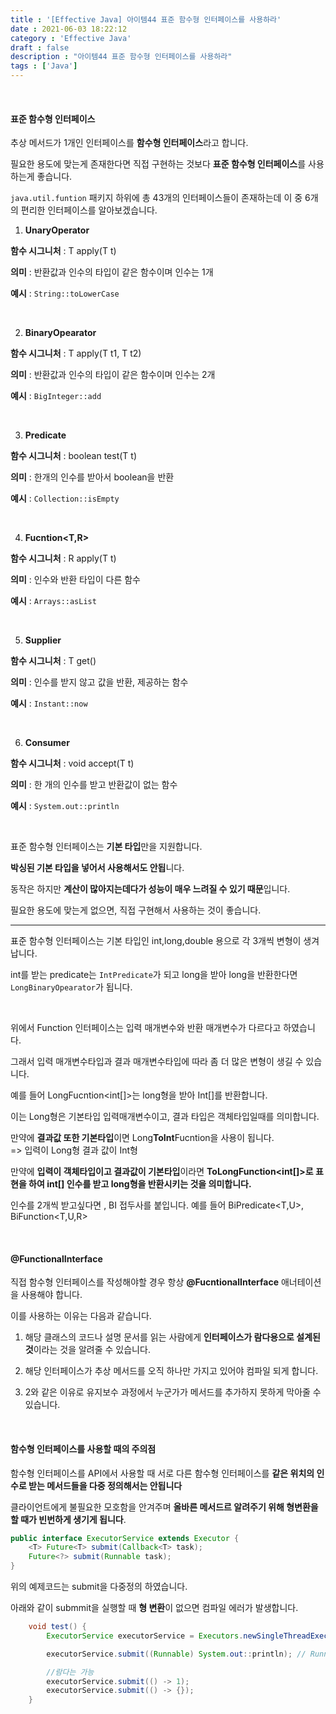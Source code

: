```yaml
---
title : '[Effective Java] 아이템44 표준 함수형 인터페이스를 사용하라'
date : 2021-06-03 18:22:12
category : 'Effective Java'
draft : false
description : "아이템44 표준 함수형 인터페이스를 사용하라"
tags : ['Java']
---
```


<br/>

#### 표준 함수형 인터페이스

추상 메서드가 1개인 인터페이스를 **함수형 인터페이스**라고 합니다.

필요한 용도에 맞는게 존재한다면 직접 구현하는 것보다 **표준 함수형 인터페이스**를 사용하는게 좋습니다.

 `java.util.funtion` 패키지 하위에 총 43개의 인터페이스들이 존재하는데  이 중 6개의 편리한 인터페이스를 알아보겠습니다.


1. **UnaryOperator<T>**

**함수 시그니처** : T apply(T t)

**의미** : 반환값과 인수의 타입이 같은 함수이며 인수는 1개

**예시** : `String::toLowerCase`

<br/>


2. **BinaryOpearator<T>**

**함수 시그니처** : T apply(T t1, T t2)

**의미** : 반환값과 인수의 타입이 같은 함수이며 인수는 2개

**예시** : `BigInteger::add`

<br/>

3. **Predicate<T>**

**함수 시그니처** : boolean test(T t)

**의미** : 한개의 인수를 받아서 boolean을 반환

**예시** : `Collection::isEmpty`

<br/>

4. **Fucntion<T,R>**

**함수 시그니처** : R apply(T t)

**의미** : 인수와 반환 타입이 다른 함수

**예시** : `Arrays::asList`

<br/>

5. **Supplier<T>**

**함수 시그니처** : T get()

**의미** : 인수를 받지 않고 값을 반환, 제공하는 함수

**예시** : `Instant::now`

<br/>

6. **Consumer<T>**

**함수 시그니처** : void accept(T t)

**의미** : 한 개의 인수를 받고 반환값이 없는 함수

**예시** : `System.out::println`


<br/>

표준 함수형 인터페이스는 **기본 타입**만을 지원합니다.

**박싱된 기본 타입을 넣어서 사용해서도 안됩**니다.

동작은 하지만 **계산이 많아지는데다가 성능이 매우 느려질 수 있기 때문**입니다.

필요한 용도에 맞는게 없으면, 직접 구현해서 사용하는 것이 좋습니다.

---


표준 함수형 인터페이스는 기본 타입인 int,long,double 용으로 각 3개씩 변형이 생겨납니다.

int를 받는 predicate는 `IntPredicate`가 되고 long을 받아 long을 반환한다면 `LongBinaryOpearator`가 됩니다.


<br/>

위에서 Function 인터페이스는 입력 매개변수와 반환 매개변수가 다르다고 하였습니다.

그래서 입력 매개변수타입과 결과 매개변수타입에 따라 좀 더 많은 변형이 생길 수 있습니다.

예를 들어 LongFucntion<int[]>는 long형을 받아 Int[]를 반환합니다.

이는 Long형은 기본타입 입력매개변수이고, 결과 타입은 객체타입일때를 의미합니다.

만약에 **결과값 또한 기본타입**이면 Long**ToInt**Fucntion을 사용이 됩니다.  
=> 입력이 Long형 결과 값이 Int형

만약에 **입력이 객체타입이고 결과값이 기본타입**이라면 **ToLongFunction<int[]>로 표현을 하여 int[] 인수를 받고 long형을 반환시키는 것을 의미합니다.**

인수를 2개씩 받고싶다면 , BI 접두사를 붙입니다.
예를 들어 BiPredicate<T,U>, BiFunction<T,U,R>


<br/>

#### @FunctionalInterface

직접 함수형 인터페이스를 작성해야할 경우 항상 **@FucntionalInterface** 애너테이션을 사용해야 합니다.

이를 사용하는 이유는 다음과 같습니다.

1. 해당 클래스의 코드나 설명 문서를 읽는 사람에게 **인터페이스가 람다용으로 설계된 것**이라는 것을 알려줄 수 있습니다.

2. 해당 인터페이스가 추상 메서드를 오직 하나만 가지고 있어야 컴파일 되게 합니다.

3. 2와 같은 이유로 유지보수 과정에서 누군가가 메서드를 추가하지 못하게 막아줄 수 있습니다.

<br/>

#### 함수형 인터페이스를 사용할 때의 주의점

함수형 인터페이스를 API에서 사용할 때 서로 다른 함수형 인터페이스를 **같은 위치의 인수로 받는 메서드들을 다중 정의해서는 안됩니다**

클라이언트에게 불필요한 모호함을 안겨주며 **올바른 메서드르 알려주기 위해 형변환을 할 때가 빈번하게 생기게 됩니다**.


```java
public interface ExecutorService extends Executor {
    <T> Future<T> submit(Callback<T> task);
    Future<?> submit(Runnable task);
}
```

위의 예제코드는 submit을 다중정의 하였습니다.

아래와 같이 submmit을 실행할 때 **형 변환**이 없으면 컴파일 에러가 발생합니다.

```java
    void test() {
        ExecutorService executorService = Executors.newSingleThreadExecutor();

        executorService.submit((Runnable) System.out::println); // Runnable로 형변환을 하여 실행해야 합니다.

        //람다는 가능
        executorService.submit(() -> 1);
        executorService.submit(() -> {});
    }

```




